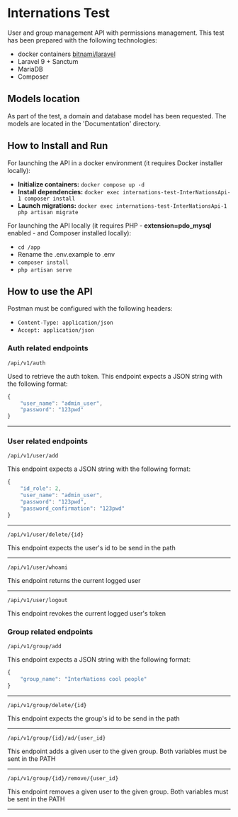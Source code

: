 # Internations Test

User and group management API with permissions management.
This test has been prepared with the following technologies:

* docker containers [bitnami/laravel](https://hub.docker.com/r/bitnami/laravel)
* Laravel 9 + Sanctum
* MariaDB
* Composer

## Models location

As part of the test, a domain and database model has been requested.
The models are located in the 'Documentation' directory.

## How to Install and Run

For launching the API in a docker environment (it requires Docker installer locally):
* **Initialize containers:** `docker compose up -d`
* **Install dependencies:** `docker exec internations-test-InterNationsApi-1 composer install`
* **Launch migrations:** `docker exec internations-test-InterNationsApi-1 php artisan migrate`

For launching the API locally (it requires PHP - **extension=pdo_mysql** enabled - and Composer installed locally):

* `cd /app`
* Rename the .env.example to .env
* `composer install`
* `php artisan serve`

## How to use the API

Postman must be configured with the following headers:

* `Content-Type: application/json`
* `Accept: application/json`

### Auth related endpoints

`/api/v1/auth`

Used to retrieve the auth token. This endpoint expects a JSON string with the following format:

```javascript
{
    "user_name": "admin_user",
    "password": "123pwd"
}
```
---

### User related endpoints

`/api/v1/user/add`

This endpoint expects a JSON string with the following format:

```javascript
{
    "id_role": 2,
    "user_name": "admin_user",
    "password": "123pwd",
    "password_confirmation": "123pwd"
}
```
---

`/api/v1/user/delete/{id}`

This endpoint expects the user's id to be send in the path

---

`/api/v1/user/whoami`

This endpoint returns the current logged user

---
`/api/v1/user/logout`

This endpoint revokes the current logged user's token

### Group related endpoints

`/api/v1/group/add`

This endpoint expects a JSON string with the following format:

```javascript
{
    "group_name": "InterNations cool people"
}
```
---
`/api/v1/group/delete/{id}`

This endpoint expects the group's id to be send in the path

---
`/api/v1/group/{id}/ad/{user_id}`

This endpoint adds a given user to the given group. Both variables must be sent in the PATH

---
`/api/v1/group/{id}/remove/{user_id}`

This endpoint removes a given user to the given group. Both variables must be sent in the PATH

---